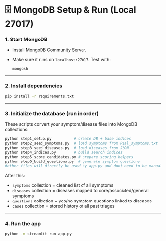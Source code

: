 # 🗄️ MongoDB Setup & Run (Local 27017)

### 1. Start MongoDB

* Install MongoDB Community Server.
* Make sure it runs on `localhost:27017`.
  Test with:

  ```bash
  mongosh
  ```

---

### 2. Install dependencies

```bash
pip install -r requirements.txt
```

---

### 3. Initialize the database (run in order)

These scripts convert your symptom/disease files into MongoDB collections:

```bash
python step1_setup.py          # create DB + base indices
python step2_seed_symptoms.py  # load symptoms from Real_symptoms.txt
python step3_seed_diseases.py  # load diseases from JSON
python step4_indices.py        # build search indices
python step5_score_candidates.py # prepare scoring helpers
python step6_build_questions.py  # generate symptom questions
#other files will directly be used by app.py and dont need to be manually run, ex-files 7,8,9
```

After this:

* `symptoms` collection = cleaned list of all symptoms
* `diseases` collection = diseases mapped to core/associated/general symptoms
* `questions` collection = yes/no symptom questions linked to diseases
* `cases` collection = stored history of all past triages

---

### 4. Run the app

```bash
python -m streamlit run app.py
```
